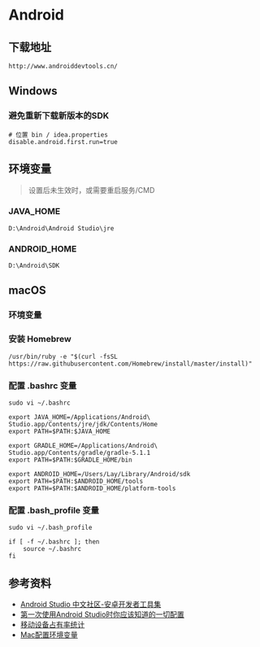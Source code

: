 
# Android

## 下载地址
	http://www.androiddevtools.cn/

## Windows

### 避免重新下载新版本的SDK
	
	# 位置 bin / idea.properties
	disable.android.first.run=true
	
## 环境变量

> 设置后未生效时，或需要重启服务/CMD

### JAVA_HOME
	D:\Android\Android Studio\jre
	
### ANDROID_HOME
	D:\Android\SDK
	
## macOS

### 环境变量

### 安装 Homebrew

	/usr/bin/ruby -e "$(curl -fsSL https://raw.githubusercontent.com/Homebrew/install/master/install)"

### 配置 .bashrc 变量

	sudo vi ~/.bashrc
	
	export JAVA_HOME=/Applications/Android\ Studio.app/Contents/jre/jdk/Contents/Home
	export PATH=$PATH:$JAVA_HOME

	export GRADLE_HOME=/Applications/Android\ Studio.app/Contents/gradle/gradle-5.1.1
	export PATH=$PATH:$GRADLE_HOME/bin

	export ANDROID_HOME=/Users/Lay/Library/Android/sdk
	export PATH=$PATH:$ANDROID_HOME/tools
	export PATH=$PATH:$ANDROID_HOME/platform-tools

### 配置 .bash_profile 变量

	sudo vi ~/.bash_profile

	if [ -f ~/.bashrc ]; then
		source ~/.bashrc
	fi

## 参考资料

- [Android Studio 中文社区-安卓开发者工具集](http://www.android-studio.org/)
- [第一次使用Android Studio时你应该知道的一切配置](https://www.cnblogs.com/smyhvae/p/4390905.html)
- [移动设备占有率统计](https://mtj.baidu.com/data/mobile/device/)
- [Mac配置环境变量](https://www.jianshu.com/p/71017354de15)